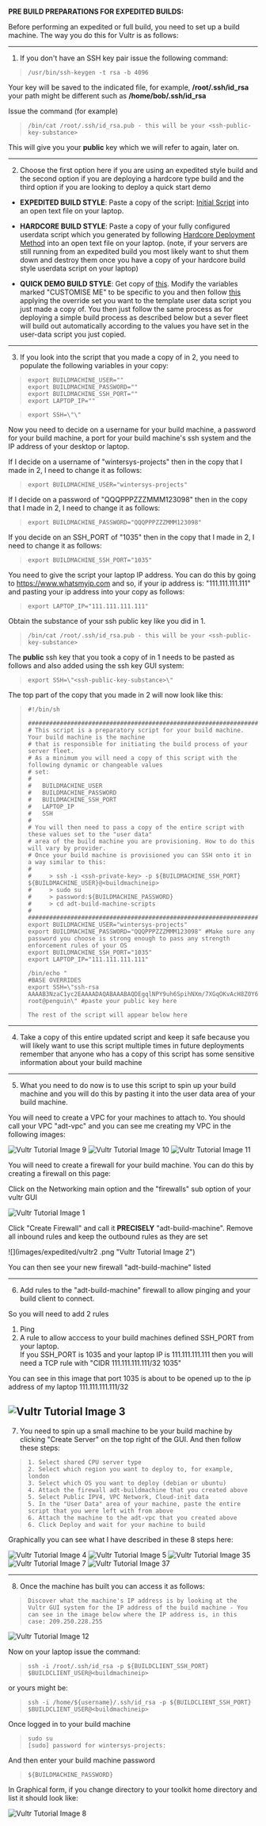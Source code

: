 **PRE BUILD PREPARATIONS FOR EXPEDITED BUILDS:**

Before performing an expedited or full build, you need to set up a build machine. The way you do this for Vultr is as follows:

----------------

1) If you don't have an SSH key pair issue the following command:
 
>     /usr/bin/ssh-keygen -t rsa -b 4096 

Your key will be saved to the indicated file, for example, **/root/.ssh/id_rsa** your path might be different such as **/home/bob/.ssh/id_rsa**
	 
Issue the command (for example)
	 
>     /bin/cat /root/.ssh/id_rsa.pub - this will be your <ssh-public-key-substance>
 	 
This will give you your **public** key which we will refer to again, later on.

--------------------

2) Choose the first option here if you are using an expedited style build and the second option if you are deploying a hardcore type build and the third option if you are looking to deploy a quick start demo

- **EXPEDITED BUILD STYLE**: Paste a copy of the script: [Initial Script](https://github.com/wintersys-projects/adt-build-machine-scripts/blob/main/templatedconfigurations/templateoverrides/OverrideScript.sh) into an open text file on your laptop.

- **HARDCORE BUILD STYLE**: Paste a copy of your fully configured userdata script which you generated by following [Hardcore Deployment Method](./hardcore-deployment-method.md)  into an open text file on your laptop.
(note, if your servers are still running from an expedited build you most likely want to shut them down and destroy them once you have a copy of your hardcore build style userdata script on your laptop)

- **QUICK DEMO BUILD STYLE**: Get copy of [this](https://github.com/wintersys-projects/adt-build-machine-scripts/blob/main/templatedconfigurations/quickdemo/templates/vultr/vultr.tmpl). Modify the variables marked "CUSTOMISE ME" to be specific to you and then follow [this](https://www.wintersys-projects.uk/Agile%20Deployment%20Toolkit/Demos/CustomisedDemos) applying the override set you want to the template user data script you just made a copy of. You then just follow the same process as for deploying a simple build process as described below but a sever fleet will build out automatically according to the values you have set in the user-data script you just copied. 

------------------
	
3) If you look into the script that you made a copy of in 2, you need to populate the following variables in your copy:
	
>     export BUILDMACHINE_USER=""
>     export BUILDMACHINE_PASSWORD="" 
>     export BUILDMACHINE_SSH_PORT=""
>     export LAPTOP_IP=""
	
>     export SSH=\"\" 
	 	
Now you need to decide on a username for your build machine, a password for your build machine, a port for your build machine's ssh system and the IP address of your desktop or laptop.
	
If I decide on a username of "wintersys-projects" then in the copy that I made in 2, I need to change it as follows:  

	
>     export BUILDMACHINE_USER="wintersys-projects"
	
If I decide on a password of "QQQPPPZZZMMM123098" then in the copy that I made in 2, I need to change it as follows:
	
>     export BUILDMACHINE_PASSWORD="QQQPPPZZZMMM123098"
	
If you decide on an SSH_PORT of "1035" then in the copy that I made in 2, I need to change it as follows:
	
>     export BUILDMACHINE_SSH_PORT="1035"

You need to give the script your laptop IP address. You can do this by going to https://www.whatsmyip.com and so, if your ip address is: "111.111.111.111" and pasting your ip address into your copy as follows:
	
>     export LAPTOP_IP="111.111.111.111"

Obtain the substance of your ssh public key like you did in 1.

>     /bin/cat /root/.ssh/id_rsa.pub - this will be your <ssh-public-key-substance>

The **public** ssh key that you took a copy of in 1 needs to be pasted as follows and also added using the ssh key GUI system:
	
>     export SSH=\"<ssh-public-key-substance>\"

The top part of the copy that you made in 2 will now look like this:

>     #!/bin/sh
>     
>     ################################################################################################
>     # This script is a preparatory script for your build machine. Your build machine is the machine
>     # that is responsible for initiating the build process of your server fleet. 
>     # As a minimum you will need a copy of this script with the following dynamic or changeable values 
>     # set:
>     #
>     #   BUILDMACHINE_USER
>     #   BUILDMACHINE_PASSWORD
>     #   BUILDMACHINE_SSH_PORT
>     #   LAPTOP_IP
>     #   SSH
>     #
>     # You will then need to pass a copy of the entire script with these values set to the "user data"
>     # area of the build machine you are provisioning. How to do this will vary by provider.
>     # Once your build machine is provisioned you can SSH onto it in a way similar to this:
>     #
>     #     > ssh -i <ssh-private-key> -p ${BUILDMACHINE_SSH_PORT} ${BUILDMACHINE_USER}@<buildmachineip>
>     #     > sudo su
>     #     > password:${BUILDMACHINE_PASSWORD}
>     #     > cd adt-build-machine-scripts
>     #
>     #################################################################################################
>     export BUILDMACHINE_USER="wintersys-projects"
>     export BUILDMACHINE_PASSWORD="QQQPPPZZZMMM123098" #Make sure any password you choose is strong enough to pass any strength enforcement rules of your OS
>     export BUILDMACHINE_SSH_PORT="1035"
>     export LAPTOP_IP="111.111.111.111"
>      
>     /bin/echo "
>     #BASE OVERRIDES
>     export SSH=\"ssh-rsa AAAAB3NzaC1yc2EAAAADAQABAAABAQDEgqlNPY9uh6SpihNXm/7XGqOKvAcH8Z0Y6pZG9lTIm/PHI5VijIFqs0OzM3DPLFARtut7lojBoKq9ljBmKeVBGX5EkJ5O3CJfEZs9E13e2Qk+7F9wTmoMBG8XY4l/SmD9HddLTS/7Oadg+C4RDxHlSMrl1PSCdzlM14spHCI8rwUntNCUY+fObolqel0829zYDX0oEWzYyoIEUs1847X3cRp9+yZsjqSD5Nw9jacLcWjtdfClEvx5F8ZVm0+s5OLtz9cCf6NkOgYf3KFz+e8qAO/w83Umh5B2Gem1uOxSDtUmzVlRiMTfP6CTSKRnYRnkb97F9RZsmAsG6+g+eKvp root@penguin\" #paste your public key here
>     
>     The rest of the script will appear below here

-----------------

4) Take a copy of this entire updated script and keep it safe because you will likely want to use this script multiple times in future deployments remember that anyone who has a copy of this script has some sensitive information about your build machine   

---------------

5) What you need to do now is to use this script to spin up your build machine and you will do this by pasting it into the user data area of your build machine.

You will need to create a VPC for your machines to attach to. You should call your VPC "adt-vpc" and you can see me creating my VPC in the following images:

![](images/expedited/vultr9.png "Vultr Tutorial Image 9")
![](images/expedited/vultr10.png "Vultr Tutorial Image 10")
![](images/expedited/vultr11.png "Vultr Tutorial Image 11")


You will need to create a firewall for your build machine. You can do this by creating a firewall on this page:

Click on the Networking main option and the "firewalls" sub option of your vultr GUI

![](images/expedited/vultr1.png "Vultr Tutorial Image 1")
 
Click "Create Firewall" and call it **PRECISELY** "adt-build-machine". Remove all inbound rules and keep the outbound rules as they are set

![](images/expedited/vultr2 .png "Vultr Tutorial Image 2")

You can then see your new firewall "adt-build-machine" listed  

-------------------

6) Add rules to the "adt-build-machine" firewall to allow pinging and your build client to connect.  

So you will need to add 2 rules  

1) Ping  
2) A rule to allow acccess to your build machines defined SSH_PORT from your laptop.  
   If you SSH_PORT is 1035 and your laptop IP is 111.111.111.111 then you will need a TCP rule with "CIDR 111.111.111.111/32 1035"

You can see in this image that port 1035 is about to be opened up to the ip address of my laptop 111.111.111.111/32  

![](images/expedited/vultr3.png "Vultr Tutorial Image 3")
---------------

7) You need to spin up a small machine to be your build machine by clicking "Create Server" on the top right of the GUI. And then follow these steps:

>     1. Select shared CPU server type
>     2. Select which region you want to deploy to, for example, london
>     3. Select which OS you want to deploy (debian or ubuntu)
>     4. Attach the firewall adt-buildmachine that you created above
>     5. Select Public IPV4, VPC Network, Cloud-init data
>     5. In the "User Data" area of your machine, paste the entire script that you were left with from above
>     6. Attach the machine to the adt-vpc that you created above
>     6. Click Deploy and wait for your machine to build

Graphically you can see what I have described in these 8 steps here:

![](images/expedited/vultr4.png "Vultr Tutorial Image 4")
![](images/expedited/vultr5.png "Vultr Tutorial Image 5")
![](images/expedited/vultr35.png "Vultr Tutorial Image 35")
![](images/expedited/vultr7.png "Vultr Tutorial Image 7")
![](images/expedited/vultr37.png "Vultr Tutorial Image 37")

---------------

8) Once the machine has built you can access it as follows: 

>     Discover what the machine's IP address is by looking at the Vultr GUI system for the IP address of the build machine - You can see in the image below where the IP address is, in this case: 209.250.228.255

![](images/expedited/vultr12.png "Vultr Tutorial Image 12")

Now on your laptop issue the command:

>     ssh -i /root/.ssh/id_rsa -p ${BUILDCLIENT_SSH_PORT} $BUILDCLIENT_USER@<buildmachineip>

or yours might be:

>     ssh -i /home/${username}/.ssh/id_rsa -p ${BUILDCLIENT_SSH_PORT} $BUILDCLIENT_USER@<buildmachineip>

Once logged in to your build machine

>     sudo su 
>     [sudo] password for wintersys-projects:

And then enter your build machine password 

>     ${BUILDMACHINE_PASSWORD}

In Graphical form, if you change directory to your toolkit home directory and list it should look like:

![](images/expedited/vultr8.png "Vultr Tutorial Image 8")
